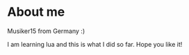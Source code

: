 # About me
Musiker15 from Germany :)

I am learning lua and this is what I did so far. Hope you like it!